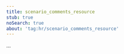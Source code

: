 ```yaml
---
title: scenario_comments_resource
stub: true
noSearch: true
about: 'tag:hr/scenario_comments_resource'
---
```

  ...
